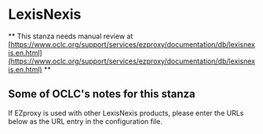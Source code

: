 # LexisNexis
** This stanza needs manual review at [https://www.oclc.org/support/services/ezproxy/documentation/db/lexisnexis.en.html](https://www.oclc.org/support/services/ezproxy/documentation/db/lexisnexis.en.html) **

## Some of OCLC's notes for this stanza

If EZproxy is used with other LexisNexis products, please enter the URLs below as the URL entry in the configuration file.
